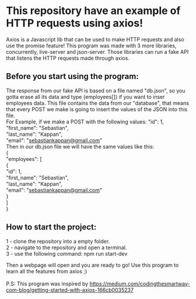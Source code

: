# This repository have an example of HTTP requests using axios!
Axios is a Javascript lib that can be used to make HTTP requests and also use the promise feature!
This program was made with 3 more libraries, concurrently, live-server and json-server. Those libraries can run a fake API that listens the HTTP requests made through axios.

## Before you start using the program:
The response from our fake API is based on a file named "db.json", so you gotta erase all its data and type {employees[]} if you want to inser employees data. This file contains the data from our "database", that means that every POST we make is going to insert the values of the JSON into this file.<br>
      For Example, if we make a POST with the following values:
      "id": 1,<br>
      "first_name": "Sebastian",<br>
      "last_name": "Kappan",<br>
      "email": "sebastiankappan@gmail.com"<br>
Then in our db.json file we will have the same values like this:<br>
{<br>
  "employees": [<br>
    {<br>
      "id": 1,<br>
      "first_name": "Sebastian",<br>
      "last_name": "Kappan",<br>
      "email": "sebastiankappan@gmail.com"<br>
    }<br>
  ]<br>
}<br>


## How to start the project:
1 - clone the repository into a empty folder.<br>
2 - navigate to the repository and open a terminal.<br>
3 - use the following command: npm run start-dev <br>

Then a webpage will open and you are ready to go! Use this program to learn all the features from axios ;)<br>
<br>
P.S: This program was inspired by https://medium.com/codingthesmartway-com-blog/getting-started-with-axios-166cb0035237
